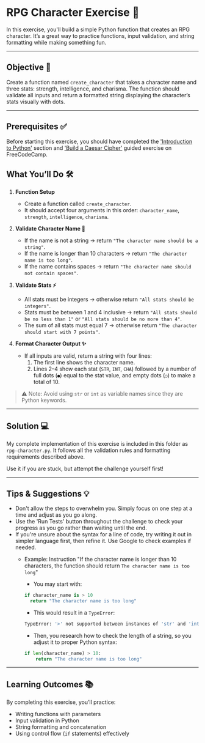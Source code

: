 # RPG Character Exercise 🎲

In this exercise, you'll build a simple Python function that creates an RPG character. 
It’s a great way to practice functions, input validation, and string formatting while making something fun.

---

## Objective 🎯

Create a function named `create_character` that takes a character name and three stats: strength, intelligence, and charisma. The function should validate all inputs and return a formatted string displaying the character’s stats visually with dots.

---

## Prerequisites ✅

Before starting this exercise, you should have completed the ['Introduction to Python'](https://www.freecodecamp.org/learn/full-stack-developer/lecture-introduction-to-python/) section and ['Build a Caesar Cipher'](https://www.freecodecamp.org/learn/full-stack-developer/workshop-caesar-cipher/) guided exercise on FreeCodeCamp.

## What You’ll Do 🛠️

1. **Function Setup**  
   - Create a function called `create_character`.
   - It should accept four arguments in this order: `character_name`, `strength`, `intelligence`, `charisma`.

2. **Validate Character Name 📝**  
   - If the name is not a string → return `"The character name should be a string"`.  
   - If the name is longer than 10 characters → return `"The character name is too long"`.  
   - If the name contains spaces → return `"The character name should not contain spaces"`.

3. **Validate Stats ⚡**  
   - All stats must be integers → otherwise return `"All stats should be integers"`.  
   - Stats must be between 1 and 4 inclusive → return `"All stats should be no less than 1"` or `"All stats should be no more than 4"`.  
   - The sum of all stats must equal 7 → otherwise return `"The character should start with 7 points"`.

4. **Format Character Output ✨**  
   - If all inputs are valid, return a string with four lines:  
     1. The first line shows the character name.  
     2. Lines 2–4 show each stat (`STR`, `INT`, `CHA`) followed by a number of full dots (`●`) equal to the stat value, and empty dots (`○`) to make a total of 10. 

> ⚠️ Note: Avoid using `str` or `int` as variable names since they are Python keywords.

---

## Solution 💻

My complete implementation of this exercise is included in this folder as `rpg-character.py`.
It follows all the validation rules and formatting requirements described above. 

Use it if you are stuck, but attempt the challenge yourself first!

---

## Tips & Suggestions 💡

- Don't allow the steps to overwhelm you. Simply focus on one step at a time and adjust as you go along.  
- Use the 'Run Tests' button throughout the challenge to check your progress as you go rather than waiting until the end.
- If you're unsure about the syntax for a line of code, try writing it out in simpler language first, then refine it. Use Google to check examples if needed.
    - Example: Instruction "If the character name is longer than 10 characters, the function should return `The character name is too long`"
        - You may start with:
        ```python
        if character_name is > 10
          return "The character name is too long"
        ```
        
        - This would result in a `TypeError`:
        ```bash
        TypeError: '>' not supported between instances of 'str' and 'int'
        ```

        - Then, you research how to check the length of a string, so you adjust it to proper Python syntax:
        ```python
        if len(character_name) > 10:
            return "The character name is too long"
        ```

---

## Learning Outcomes 📚

By completing this exercise, you’ll practice:  
- Writing functions with parameters  
- Input validation in Python  
- String formatting and concatenation  
- Using control flow (`if` statements) effectively  
